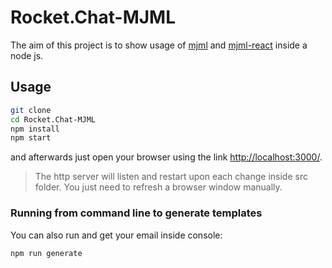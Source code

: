 # Rocket.Chat-MJML

The aim of this project is to show usage of [mjml](https://mjml.io/) and [mjml-react](https://github.com/wix-incubator/mjml-react) inside a node js.

## Usage

```bash
git clone
cd Rocket.Chat-MJML
npm install
npm start
```

and afterwards just open your browser using the link [http://localhost:3000/](http://localhost:3000/).

> The http server will listen and restart upon each change inside src folder.
> You just need to refresh a browser window manually.

### Running from command line to generate templates

You can also run and get your email inside console:

```bash
npm run generate
```
